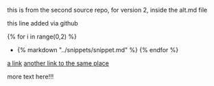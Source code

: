 this is from the second source repo, for version 2, inside the alt.md file

this line added via github

{% for i in range(0,2) %}
- {% markdown "../snippets/snippet.md" %}
{% endfor %}


<a href="{{ '/somewhere#testreplacement-nothing-after-this-testtext' | link}}">a link</a>
<a href="{{ link('/subsite-one/somewhere#testreplacement-nothing-after-this-testtext') }}">another link to the same place</a>


more text here!!!
